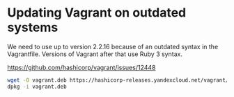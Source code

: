 # Updating Vagrant on outdated systems

We need to use up to version 2.2.16 because of an outdated syntax in the Vagrantfile. Versions of Vagrant after that
use Ruby 3 syntax.

<https://github.com/hashicorp/vagrant/issues/12448>

```bash
wget -O vagrant.deb https://hashicorp-releases.yandexcloud.net/vagrant/2.2.16/vagrant_2.2.16_x86_64.deb
dpkg -i vagrant.deb
```
